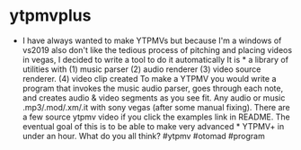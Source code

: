 # ytpmvplus
* I have always wanted to make YTPMVs but because I'm a windows of vs2019 also don't like the tedious process of pitching and placing videos in vegas, I decided to write a tool to do it automatically It is * a library of utilities with (1) music parser (2) audio renderer (3) video source renderer. (4) video clip created To make a YTPMV you would write a program that invokes the music audio parser, goes through each note, and creates audio &amp; video segments as you see fit. Any audio or music .mp3/.mod/.xm/.it with sony vegas (after some manual fixing). There are a few source ytpmv video if you click the examples link in README.  The eventual goal of this is to be able to make very advanced * YTPMV+ in under an hour.  What do you all think? #ytpmv #otomad #program
